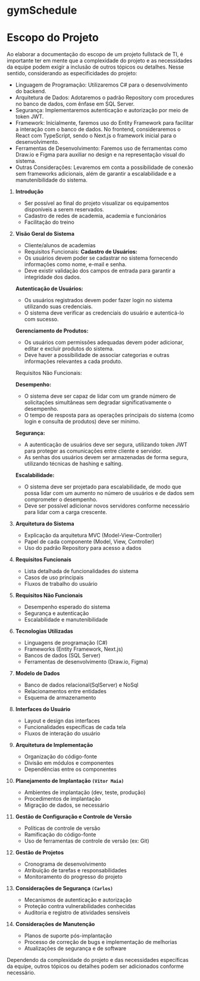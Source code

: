 # gymSchedule

# Escopo do Projeto

Ao elaborar a documentação do escopo de um projeto fullstack de TI, é importante ter em mente que a complexidade do projeto e as necessidades da equipe podem exigir a inclusão de outros tópicos ou detalhes. Nesse sentido, considerando as especificidades do projeto:

- Linguagem de Programação: Utilizaremos C# para o desenvolvimento do backend.
- Arquitetura de Dados: Adotaremos o padrão Repository com procedures no banco de dados, com ênfase em SQL Server.
- Segurança: Implementaremos autenticação e autorização por meio de token JWT.
- Framework: Inicialmente, faremos uso do Entity Framework para facilitar a interação com o banco de dados. No frontend, consideraremos o React com TypeScript, sendo o Next.js o framework inicial para o desenvolvimento.
- Ferramentas de Desenvolvimento: Faremos uso de ferramentas como Draw.io e Figma para auxiliar no design e na representação visual do sistema.
- Outras Considerações: Levaremos em conta a possibilidade de conexão sem frameworks adicionais, além de garantir a escalabilidade e a manutenibilidade do sistema.

1. **Introdução**
    - Ser possível ao final do projeto visualizar os equipamentos disponíveis a serem reservados.
    - Cadastro de redes de academia, academia e funcionários
    - Facilitação do treino
2. **Visão Geral do Sistema**
    - Cliente/alunos de academias
    - Requisitos Funcionais:
   **Cadastro de Usuários:**
    - Os usuários devem poder se cadastrar no sistema fornecendo informações como nome, e-mail e senha.
    - Deve existir validação dos campos de entrada para garantir a integridade dos dados.

   **Autenticação de Usuários:**
    - Os usuários registrados devem poder fazer login no sistema utilizando suas credenciais.
    - O sistema deve verificar as credenciais do usuário e autenticá-lo com sucesso.

   **Gerenciamento de Produtos:**
    - Os usuários com permissões adequadas devem poder adicionar, editar e excluir produtos do sistema.
    - Deve haver a possibilidade de associar categorias e outras informações relevantes a cada produto.

    Requisitos Não Funcionais:

    **Desempenho:**
      - O sistema deve ser capaz de lidar com um grande número de solicitações simultâneas sem degradar significativamente o desempenho.
      - O tempo de resposta para as operações principais do sistema (como login e consulta de produtos) deve ser mínimo.
  
    **Segurança:**
    - A autenticação de usuários deve ser segura, utilizando token JWT para proteger as comunicações entre cliente e servidor.
    - As senhas dos usuários devem ser armazenadas de forma segura, utilizando técnicas de hashing e salting.

    **Escalabilidade:**
      - O sistema deve ser projetado para escalabilidade, de modo que possa lidar com um aumento no número de usuários e de dados sem comprometer o desempenho.
      - Deve ser possível adicionar novos servidores conforme necessário para lidar com a carga crescente.

3. **Arquitetura do Sistema**
    - Explicação da arquitetura MVC (Model-View-Controller)
    - Papel de cada componente (Model, View, Controller)
    - Uso do padrão Repository para acesso a dados
4. **Requisitos Funcionais**
    - Lista detalhada de funcionalidades do sistema
    - Casos de uso principais
    - Fluxos de trabalho do usuário
5. **Requisitos Não Funcionais**
    - Desempenho esperado do sistema
    - Segurança e autenticação
    - Escalabilidade e manutenibilidade
6. **Tecnologias Utilizadas**
    - Linguagens de programação (C#)
    - Frameworks (Entity Framework, Next.js)
    - Bancos de dados (SQL Server)
    - Ferramentas de desenvolvimento (Draw.io, Figma)
7. **Modelo de Dados**
    - Banco de dados relacional(SqlServer) e NoSql
    - Relacionamentos entre entidades
    - Esquema de armazenamento
8. **Interfaces do Usuário**
    - Layout e design das interfaces
    - Funcionalidades específicas de cada tela
    - Fluxos de interação do usuário
9. **Arquitetura de Implementação**
    - Organização do código-fonte
    - Divisão em módulos e componentes
    - Dependências entre os componentes
10. **Planejamento de Implantação `(Vitor Maia)`**
    - Ambientes de implantação (dev, teste, produção)
    - Procedimentos de implantação
    - Migração de dados, se necessário
11. **Gestão de Configuração e Controle de Versão**
    - Políticas de controle de versão
    - Ramificação do código-fonte
    - Uso de ferramentas de controle de versão (ex: Git)
12. **Gestão de Projetos**
    - Cronograma de desenvolvimento
    - Atribuição de tarefas e responsabilidades
    - Monitoramento do progresso do projeto
13. **Considerações de Segurança `(Carlos)`**
    - Mecanismos de autenticação e autorização
    - Proteção contra vulnerabilidades conhecidas
    - Auditoria e registro de atividades sensíveis
14. **Considerações de Manutenção**
    - Planos de suporte pós-implantação
    - Processo de correção de bugs e implementação de melhorias
    - Atualizações de segurança e de software

Dependendo da complexidade do projeto e das necessidades específicas da equipe, outros tópicos ou detalhes podem ser adicionados conforme necessário.
